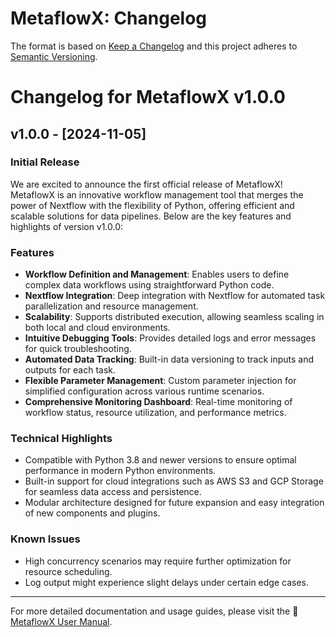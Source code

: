 # MetaflowX: Changelog

The format is based on [Keep a Changelog](https://keepachangelog.com/en/1.0.0/)
and this project adheres to [Semantic Versioning](https://semver.org/spec/v2.0.0.html).

# Changelog for MetaflowX v1.0.0

## v1.0.0 - [2024-11-05]
### Initial Release
We are excited to announce the first official release of MetaflowX! MetaflowX is an innovative workflow management tool that merges the power of Nextflow with the flexibility of Python, offering efficient and scalable solutions for data pipelines. Below are the key features and highlights of version v1.0.0:

### Features
- **Workflow Definition and Management**: Enables users to define complex data workflows using straightforward Python code.
- **Nextflow Integration**: Deep integration with Nextflow for automated task parallelization and resource management.
- **Scalability**: Supports distributed execution, allowing seamless scaling in both local and cloud environments.
- **Intuitive Debugging Tools**: Provides detailed logs and error messages for quick troubleshooting.
- **Automated Data Tracking**: Built-in data versioning to track inputs and outputs for each task.
- **Flexible Parameter Management**: Custom parameter injection for simplified configuration across various runtime scenarios.
- **Comprehensive Monitoring Dashboard**: Real-time monitoring of workflow status, resource utilization, and performance metrics.

### Technical Highlights
- Compatible with Python 3.8 and newer versions to ensure optimal performance in modern Python environments.
- Built-in support for cloud integrations such as AWS S3 and GCP Storage for seamless data access and persistence.
- Modular architecture designed for future expansion and easy integration of new components and plugins.

### Known Issues
- High concurrency scenarios may require further optimization for resource scheduling.
- Log output might experience slight delays under certain edge cases.

---

For more detailed documentation and usage guides, please visit the 🚀 [MetaflowX User Manual](README.md).
